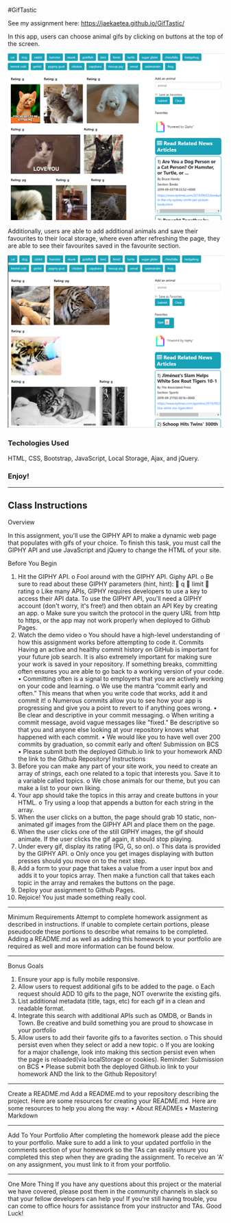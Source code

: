 #GifTastic

See my assignment here: https://jaekaetea.github.io/GifTastic/


In this app, users can choose animal gifs by clicking on buttons at the top of the screen.

![results](/assets/displayShown.png)

Additionally, users are able to add additional animals and save their favourites to their local storage, where even after refreshing the page, they are able to see their favourites saved in the favourite section.

![resultsShown](/assets/favouritesShown.png)


### Techologies Used
HTML, CSS, Bootstrap, JavaScript, Local Storage, Ajax, and jQuery. 


### Enjoy!


---

## Class Instructions

Overview

In this assignment, you'll use the GIPHY API to make a dynamic web page that populates with gifs of your choice. To finish this task, you must call the GIPHY API and use JavaScript and jQuery to change the HTML of your site.
 
Before You Begin
1.	Hit the GIPHY API.
    o	Fool around with the GIPHY API. Giphy API.
    o	Be sure to read about these GIPHY parameters (hint, hint):
        	q
        	limit
        	rating
    o	Like many APIs, GIPHY requires developers to use a key to access their API data. To use the GIPHY API, you'll need a GIPHY account (don't worry, it's free!) and then obtain an API Key by creating an app.
    o	Make sure you switch the protocol in the query URL from http to https, or the app may not work properly when deployed to Github Pages.
2.	Watch the demo video
    o	You should have a high-level understanding of how this assignment works before attempting to code it.
    Commits
    Having an active and healthy commit history on GitHub is important for your future job search. It is also extremely important for making sure your work is saved in your repository. If something breaks, committing often ensures you are able to go back to a working version of your code.
        •	Committing often is a signal to employers that you are actively working on your code and learning.
    o	We use the mantra “commit early and often.” This means that when you write code that works, add it and commit it!
    o	Numerous commits allow you to see how your app is progressing and give you a point to revert to if anything goes wrong.
        •	Be clear and descriptive in your commit messaging.
    o	When writing a commit message, avoid vague messages like "fixed." Be descriptive so that you and anyone else looking at your repository knows what happened with each commit.
        •	We would like you to have well over 200 commits by graduation, so commit early and often!
        Submission on BCS
        •	Please submit both the deployed Github.io link to your homework AND the link to the Github Repository!
Instructions
1.	Before you can make any part of your site work, you need to create an array of strings, each one related to a topic that interests you. Save it to a variable called topics.
    o	We chose animals for our theme, but you can make a list to your own liking.
2.	Your app should take the topics in this array and create buttons in your HTML.
    o	Try using a loop that appends a button for each string in the array.
3.	When the user clicks on a button, the page should grab 10 static, non-animated gif images from the GIPHY API and place them on the page.
4.	When the user clicks one of the still GIPHY images, the gif should animate. If the user clicks the gif again, it should stop playing.
5.	Under every gif, display its rating (PG, G, so on).
    o	This data is provided by the GIPHY API.
    o	Only once you get images displaying with button presses should you move on to the next step.
6.	Add a form to your page that takes a value from a user input box and adds it to your topics array. Then make a function call that takes each topic in the array and remakes the buttons on the page.
7.	Deploy your assignment to Github Pages.
8.	Rejoice! You just made something really cool.
________________________________________
Minimum Requirements
Attempt to complete homework assignment as described in instructions. If unable to complete certain portions, please pseudocode these portions to describe what remains to be completed. Adding a README.md as well as adding this homework to your portfolio are required as well and more information can be found below.
________________________________________
Bonus Goals
1.	Ensure your app is fully mobile responsive.
2.	Allow users to request additional gifs to be added to the page.
    o	Each request should ADD 10 gifs to the page, NOT overwrite the existing gifs.
3.	List additional metadata (title, tags, etc) for each gif in a clean and readable format.
4.	Integrate this search with additional APIs such as OMDB, or Bands in Town. Be creative and build something you are proud to showcase in your portfolio
5.	Allow users to add their favorite gifs to a favorites section.
    o	This should persist even when they select or add a new topic.
    o	If you are looking for a major challenge, look into making this section persist even when the page is reloaded(via localStorage or cookies).
    Reminder: Submission on BCS
        •	Please submit both the deployed Github.io link to your homework AND the link to the Github Repository!
________________________________________
Create a README.md
Add a README.md to your repository describing the project. Here are some resources for creating your README.md. Here are some resources to help you along the way:
•	About READMEs
•	Mastering Markdown
________________________________________
Add To Your Portfolio
After completing the homework please add the piece to your portfolio. Make sure to add a link to your updated portfolio in the comments section of your homework so the TAs can easily ensure you completed this step when they are grading the assignment. To receive an 'A' on any assignment, you must link to it from your portfolio.
________________________________________
One More Thing
If you have any questions about this project or the material we have covered, please post them in the community channels in slack so that your fellow developers can help you! If you're still having trouble, you can come to office hours for assistance from your instructor and TAs.
Good Luck!


